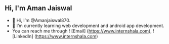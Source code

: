 ## Hi, I'm Aman Jaiswal

- 👋 Hi, I’m @Amanjaiswal870.
- 🌱 I’m currently learning web development and android app development.
- You can reach me through ! [Email] (https://www.internshala.com), ! [LinkedIn] (https://www.internshala.com)

<!---
Amanjaiswal870/Amanjaiswal870 is a ✨ special ✨ repository because its `README.md` (this file) appears on your GitHub profile.
You can click the Preview link to take a look at your changes.
--->

